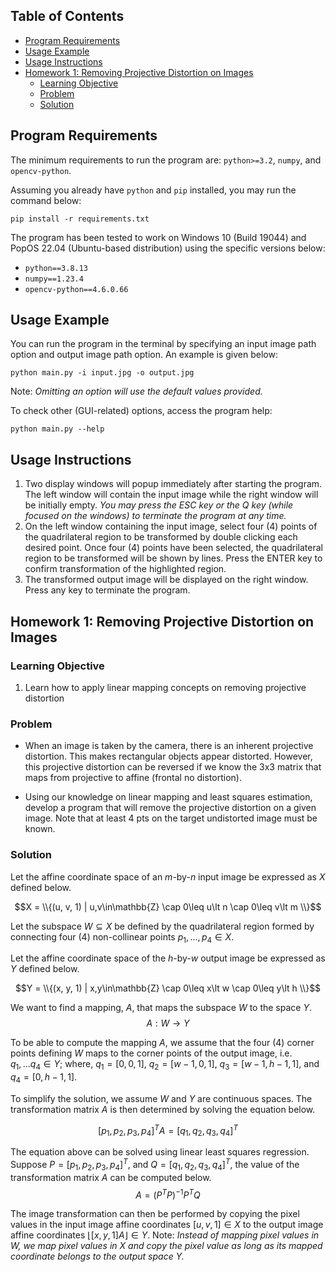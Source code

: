 ## Table of Contents 
- [Program Requirements](#program-requirements)
- [Usage Example](#usage-example)
- [Usage Instructions](#usage-instructions)
- [Homework 1: Removing Projective Distortion on Images](#homework-1-removing-projective-distortion-on-images)
  - [Learning Objective](#learning-objective)
  - [Problem](#problem)
  - [Solution](#solution)


## Program Requirements
The minimum requirements to run the program are: `python>=3.2`, `numpy`, and `opencv-python`.

Assuming you already have `python` and `pip` installed, you may run the command below:
```
pip install -r requirements.txt
```

The program has been tested to work on Windows 10 (Build 19044) and PopOS 22.04 (Ubuntu-based distribution) using the specific versions below:
- `python==3.8.13`
- `numpy==1.23.4`
- `opencv-python==4.6.0.66`

## Usage Example
You can run the program in the terminal by specifying an input image path option and output image path option. An example is given below:
```
python main.py -i input.jpg -o output.jpg
```
Note: *Omitting an option will use the default values provided.*

To check other (GUI-related) options, access the program help:
```
python main.py --help
```

## Usage Instructions
1. Two display windows will popup immediately after starting the program. The left window will contain the input image while the right window will be initially empty. *You may press the ESC key or the Q key (while focused on the windows) to terminate the program at any time.*
2. On the left window containing the input image, select four (4) points of the quadrilateral region to be transformed by double clicking each desired point. Once four (4) points have been selected, the quadrilateral region to be transformed will be shown by lines. Press the ENTER key to confirm transformation of the highlighted region. 
3. The transformed output image will be displayed on the right window. Press any key to terminate the program.


## Homework 1: Removing Projective Distortion on Images

### Learning Objective
1) Learn how to apply linear mapping concepts on removing projective distortion

### Problem
- When an image is taken by the camera, there is an inherent projective distortion. This makes rectangular objects appear distorted. However, this projective distortion can be reversed if we know the 3x3 matrix that maps from projective to affine (frontal no distortion). 

- Using our knowledge on linear mapping and least squares estimation, develop a program that will remove the projective distortion on a given image. Note that at least 4 pts on the target undistorted image must be known.

### Solution
Let the affine coordinate space of an *m*-by-*n* input image be expressed as $X$ defined below.

$$X = \\{(u, v, 1) | u,v\in\mathbb{Z} \cap 0\leq u\lt n \cap 0\leq v\lt m \\}$$

Let the subspace $W\subseteq X$ be defined by the quadrilateral region formed by connecting four (4) non-collinear points $p_1,...,p_4 \in X$.

Let the affine coordinate space of the *h*-by-*w* output image be expressed as $Y$ defined below.

$$Y = \\{(x, y, 1) | x,y\in\mathbb{Z} \cap 0\leq x\lt w \cap 0\leq y\lt h \\}$$

We want to find a mapping, $A$, that maps the subspace $W$ to the space $Y$.
$$A : W \to  Y $$

To be able to compute the mapping $A$, we assume that the four (4) corner points defining $W$ maps to the corner points of the output image, i.e. $q_1,...q_4 \in Y$; where, $q_1 = [0, 0, 1]$, $q_2=[w-1, 0, 1]$, $q_3=[w-1, h-1, 1]$, and $q_4=[0, h-1, 1]$.

To simplify the solution, we assume $W$ and $Y$ are continuous spaces. The transformation matrix $A$ is then determined by solving the equation below.

$$[p_1, p_2, p_3, p_4]^T A = [q_1, q_2, q_3, q_4]^T$$

The equation above can be solved using linear least squares regression. Suppose $P=[p_1, p_2, p_3, p_4]^T$, and $Q=[q_1, q_2, q_3, q_4]^T$, the value of the transformation matrix $A$ can be computed below.
$$A = (P^T P)^{-1}P^T Q$$

The image transformation can then be performed by copying the pixel values in the input image affine coordinates $[u,v,1] \in X$ to the output image affine coordinates $\lfloor [x,y,1] A \rfloor \in Y$. Note: *Instead of mapping pixel values in* $W$*, we map pixel values in* $X$ *and copy the pixel value as long as its mapped coordinate belongs to the output space* $Y$*.*